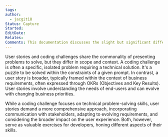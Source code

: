 ```yaml
---
tags: 
author:
  - jacgit18
Status: Capture
Started: 
EditDate: 
Relates: 
Comments: This documentation discusses the slight but significant difference  between coding challenges and user stories.
---
```

User stories and coding challenges share the commonality of presenting problems to solve, but they differ in scope and context. A coding challenge is often a specific, isolated problem requiring a technical solution. It's a puzzle to be solved within the constraints of a given prompt. In contrast, a user story is broader, typically framed within the context of business requirements, often expressed through OKRs (Objectives and Key Results). User stories involve understanding the needs of end-users and can evolve with changing business priorities.

While a coding challenge focuses on technical problem-solving skills, user stories demand a more comprehensive approach, incorporating communication with stakeholders, adapting to evolving requirements, and considering the broader impact on the user experience. Both, however, serve as valuable exercises for developers, honing different aspects of their skills.